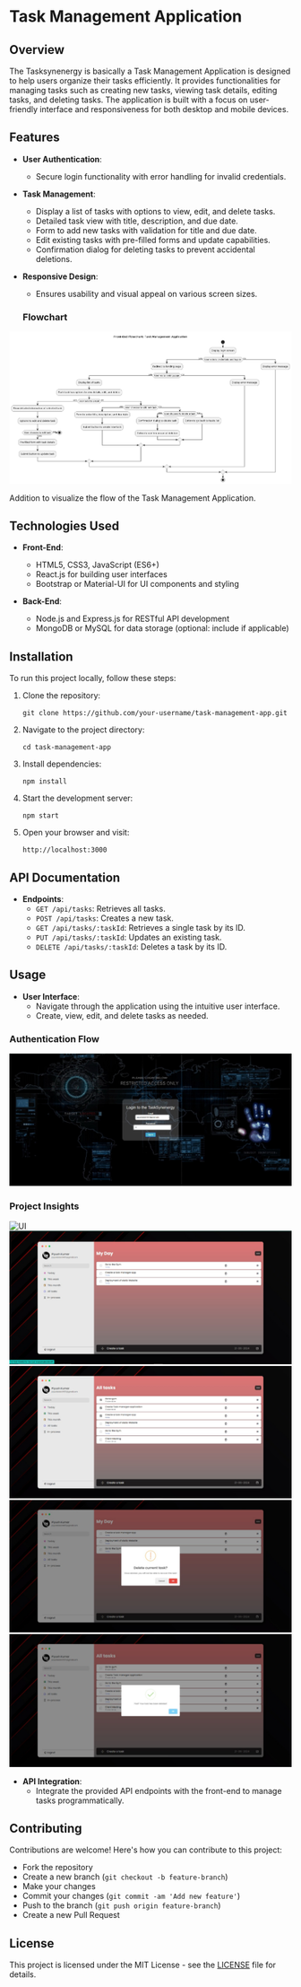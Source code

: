 # Task Management Application

## Overview

The Tasksynenergy is basically a Task Management Application is designed to help users organize their tasks efficiently. It provides functionalities for managing tasks such as creating new tasks, viewing task details, editing tasks, and deleting tasks. The application is built with a focus on user-friendly interface and responsiveness for both desktop and mobile devices.

## Features

- **User Authentication**:
  - Secure login functionality with error handling for invalid credentials.

- **Task Management**:
  - Display a list of tasks with options to view, edit, and delete tasks.
  - Detailed task view with title, description, and due date.
  - Form to add new tasks with validation for title and due date.
  - Edit existing tasks with pre-filled forms and update capabilities.
  - Confirmation dialog for deleting tasks to prevent accidental deletions.

- **Responsive Design**:
  - Ensures usability and visual appeal on various screen sizes.
 
  ### Flowchart

![Flowchart](FLowchart.png)

Addition to visualize the flow of the Task Management Application.


## Technologies Used

- **Front-End**:
  - HTML5, CSS3, JavaScript (ES6+)
  - React.js for building user interfaces
  - Bootstrap or Material-UI for UI components and styling

- **Back-End**:
  - Node.js and Express.js for RESTful API development
  - MongoDB or MySQL for data storage (optional: include if applicable)

## Installation

To run this project locally, follow these steps:

1. Clone the repository:
   ```
   git clone https://github.com/your-username/task-management-app.git
   ```
   
2. Navigate to the project directory:
   ```
   cd task-management-app
   ```

3. Install dependencies:
   ```
   npm install
   ```

4. Start the development server:
   ```
   npm start
   ```

5. Open your browser and visit:
   ```
   http://localhost:3000
   ```

## API Documentation

- **Endpoints**:
  - `GET /api/tasks`: Retrieves all tasks.
  - `POST /api/tasks`: Creates a new task.
  - `GET /api/tasks/:taskId`: Retrieves a single task by its ID.
  - `PUT /api/tasks/:taskId`: Updates an existing task.
  - `DELETE /api/tasks/:taskId`: Deletes a task by its ID.

## Usage

- **User Interface**:
  - Navigate through the application using the intuitive user interface.
  - Create, view, edit, and delete tasks as needed.

### Authentication Flow

![Authentication Flow](Project_Captures/Authentication.jpg)

### Project Insights

![UI](Project_Captures/SS_1.jpg)
![Authentication Flow](Project_Captures/SS_3.jpg)
![Authentication Flow](Project_Captures/SS_4.jpg)
![Authentication Flow](Project_Captures/SS_5.jpg)
![Authentication Flow](Project_Captures/SS_2.jpg)


- **API Integration**:
  - Integrate the provided API endpoints with the front-end to manage tasks programmatically.

## Contributing

Contributions are welcome! Here's how you can contribute to this project:
- Fork the repository
- Create a new branch (`git checkout -b feature-branch`)
- Make your changes
- Commit your changes (`git commit -am 'Add new feature'`)
- Push to the branch (`git push origin feature-branch`)
- Create a new Pull Request

## License

This project is licensed under the MIT License - see the [LICENSE](LICENSE) file for details.
